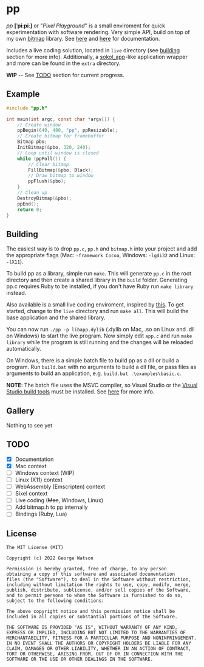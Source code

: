# pp

_pp_ **[ˈpiːpiː]** or "_Pixel Playground_" is a small enviroment for quick experimentation with software rendering. Very simple API, build on top of my own [bitmap](https://github.com/takeiteasy/bitmap) library. See [here](https://takeiteasy.github.io/pp/) and [here](https://takeiteasy.github.io/bitmap/) for documentation.

Includes a live coding solution, located in ```live``` directory (see [building](https://github.com/takeiteasy/pp#building) section for more info). Additionally, a [sokol_app](https://github.com/floooh/sokol/blob/master/sokol_app.h)-like application wrapper and more can be found in the ```extra``` directory.

**WIP** -- See [TODO](https://github.com/takeiteasy/pp#todo) section for current progress.

## Example

```c
#include "pp.h"

int main(int argc, const char *argv[]) {
    // Create window
    ppBegin(640, 480, "pp", ppResizable);
    // Create bitmap for framebuffer
    Bitmap pbo;
    InitBitmap(&pbo, 320, 240);
    // Loop until window is closed
    while (ppPoll()) {
        // Clear bitmap
        FillBitmap(&pbo, Black);
        // Draw bitmap to window
        ppFlush(&pbo);
    }
    // Clean up
    DestroyBitmap(&pbo);
    ppEnd();
    return 0;
}
```

## Building

The easiest way is to drop ```pp.c```, ```pp.h``` and ```bitmap.h``` into your project and add the appropriate flags (Mac: ```-framework Cocoa```, Windows: ```-lgdi32``` and Linux: ```-lX11```).

To build pp as a library, simple run ```make```. This will generate ```pp.c``` in the root directory and then create a shared library in the ```build``` folder. Generating pp.c requires Ruby to be installed, if you don't have Ruby run ```make library``` instead.

Also available is a small live coding enviroment, inspired by [this](https://nullprogram.com/blog/2014/12/23/). To get started, change to the ```live``` directory and run ```make all```. This will build the base application and the shared library. 

You can now run ```./pp -p libapp.dylib``` (.dylib on Mac, .so on Linux and .dll on Windows) to start the live program. Now simply edit ```app.c``` and run ```make library``` while the program is still running and the changes will be reloaded automatically.

On Windows, there is a simple batch file to build pp as a dll or build a program. Run ```build.bat``` with no arguments to build a dll file, or pass files as arguments to build an application, e.g. ```build.bat .\examples\basic.c```.

**NOTE**: The batch file uses the MSVC compiler, so Visual Studio or the [Visual Studio build tools](https://visualstudio.microsoft.com/downloads/#build-tools-for-visual-studio-2022) must be installed. See [here](https://learn.microsoft.com/en-us/cpp/build/building-on-the-command-line?view=msvc-170#developer_command_prompt_shortcuts) for more info.

## Gallery

Nothing to see yet

## TODO

- [X] Documentation
- [X] Mac context
- [ ] Windows context (WIP)
- [ ] Linux (X11) context
- [ ] WebAssembly (Emscripten) context
- [ ] Sixel context
- [ ] Live coding (~~Mac~~, Windows, Linux)
- [ ] Add bitmap.h to pp internally
- [ ] Bindings (Ruby, Lua)

## License
```
The MIT License (MIT)

Copyright (c) 2022 George Watson

Permission is hereby granted, free of charge, to any person
obtaining a copy of this software and associated documentation
files (the "Software"), to deal in the Software without restriction,
including without limitation the rights to use, copy, modify, merge,
publish, distribute, sublicense, and/or sell copies of the Software,
and to permit persons to whom the Software is furnished to do so,
subject to the following conditions:

The above copyright notice and this permission notice shall be
included in all copies or substantial portions of the Software.

THE SOFTWARE IS PROVIDED "AS IS", WITHOUT WARRANTY OF ANY KIND,
EXPRESS OR IMPLIED, INCLUDING BUT NOT LIMITED TO THE WARRANTIES OF
MERCHANTABILITY, FITNESS FOR A PARTICULAR PURPOSE AND NONINFRINGEMENT.
IN NO EVENT SHALL THE AUTHORS OR COPYRIGHT HOLDERS BE LIABLE FOR ANY
CLAIM, DAMAGES OR OTHER LIABILITY, WHETHER IN AN ACTION OF CONTRACT,
TORT OR OTHERWISE, ARISING FROM, OUT OF OR IN CONNECTION WITH THE
SOFTWARE OR THE USE OR OTHER DEALINGS IN THE SOFTWARE.
```
